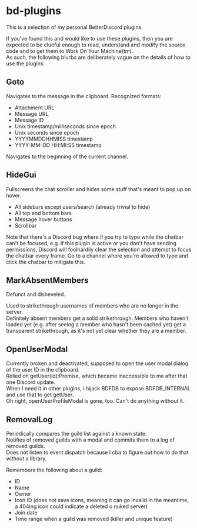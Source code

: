 # bd-plugins

This is a selection of my personal BetterDiscord plugins.

If you've found this and would like to use these plugins, then you are expected to be clueful enough to read, understand and modify the source code and to get them to Work On Your Machine(tm).  
As such, the following blurbs are deliberately vague on the details of how to use the plugins.

## Goto

Navigates to the message in the clipboard. Recognized formats:

* Attachment URL
* Message URL
* Message ID
* Unix timestamp/milliseconds since epoch
* Unix seconds since epoch
* YYYYMMDDHHMISS timestamp
* YYYY-MM-DD HH:MI:SS timestamp

Navigates to the beginning of the current channel.

## HideGui

Fullscreens the chat scroller and hides some stuff that's meant to pop up on hover.

* All sidebars except users/search (already trivial to hide)
* All top and bottom bars
* Message hover buttons
* Scrollbar

Note that there's a Discord bug where if you try to type while the chatbar can't be focused, e.g. if this plugin is active or you don't have sending permissions, Discord will foolhardily clear the selection and attempt to focus the chatbar every frame. Go to a channel where you're allowed to type and click the chatbar to mitigate this.

## MarkAbsentMembers

Defunct and disheveled.

Used to strikethrough usernames of members who are no longer in the server.  
Definitely absent members get a solid strikethrough. Members who haven't loaded yet
(e.g. after seeing a member who hasn't been cached yet) get a transparent strikethrough,
as it's not yet clear whether they are a member.

## OpenUserModal

Currently broken and deactivated, supposed to open the user modal dialog of the user ID in the clipboard.  
Relied on getUser(id):Promise<User>, which became inaccessible to me after that one Discord update.  
When I need it in other plugins, I hijack BDFDB to expose BDFDB_INTERNAL and use that to get getUser.  
Oh right, openUserProfileModal is gone, too. Can't do anything without it.

## RemovalLog

Periodically compares the guild list against a known state.  
Notifies of removed guilds with a modal and commits them to a log of removed guilds.  
Does not listen to event dispatch because I cba to figure out how to do that without a library.

Remembers the following about a guild:
* ID
* Name
* Owner
* Icon ID (does not save icons, meaning it can go invalid in the meantime, a 404ing icon could indicate a deleted o nuked server)
* Join date
* Time range when a guild was removed (killer and unique feature)
